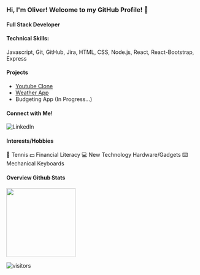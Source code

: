 ### Hi, I'm Oliver! Welcome to my GitHub Profile! 🎈

#### Full Stack Developer

#### Technical Skills:
Javascript, Git, GitHub, Jira, HTML, CSS, Node.js, React, React-Bootstrap, Express

#### Projects
- [Youtube Clone](https://github.com/ochuzan/react-youtube-project)
- [Weather App](https://github.com/ochuzan/8-0-weather-app-project)
- Budgeting App (In Progress...)


<!--
**ochuzan/ochuzan** is a ✨ _special_ ✨ repository because its `README.md` (this file) appears on your GitHub profile.

Here are some ideas to get you started:

- 🔭 I’m currently working on ...
- 🌱 I’m currently learning ...
- 👯 I’m looking to collaborate on ...
- 🤔 I’m looking for help with ...
- 💬 Ask me about ...
- 📫 How to reach me: ...
- 😄 Pronouns: ...
- ⚡ Fun fact: ...
-->

#### Connect with Me!
![LinkedIn](https://img.shields.io/badge/linkedin-%230077B5.svg?style=for-the-badge&logo=linkedin&logoColor=white?https://www.linkedin.com/in/oliverchuzan/)

#### Interests/Hobbies
🎾 Tennis
💵 Financial Literacy
💻 New Technology Hardware/Gadgets
⌨️ Mechanical Keyboards

#### Overview Github Stats
<img height="180em" src="https://github-readme-stats.vercel.app/api?username=ochuzan&show_icons=true&hide_border=true&&count_private=true&include_all_commits=true" />

![visitors](https://visitor-badge.glitch.me/badge?page_id=ochuzan)
